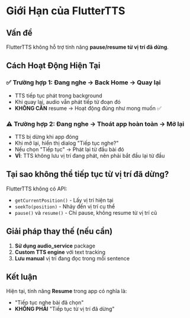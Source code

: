 # Giới Hạn của FlutterTTS

## Vấn đề
FlutterTTS không hỗ trợ tính năng **pause/resume từ vị trí đã dừng**.

## Cách Hoạt Động Hiện Tại

### ✅ Trường hợp 1: Đang nghe → Back Home → Quay lại
- TTS tiếp tục phát trong background
- Khi quay lại, audio vẫn phát tiếp từ đoạn đó
- **KHÔNG CẦN** resume → Hoạt động đúng như mong muốn ✅

### ⚠️ Trường hợp 2: Đang nghe → Thoát app hoàn toàn → Mở lại
- TTS bị dừng khi app đóng
- Khi mở lại, hiển thị dialog "Tiếp tục nghe?"
- Nếu chọn "Tiếp tục" → Phát lại từ đầu bài đó
- **VÌ**: TTS không lưu vị trí đang phát, nên phải bắt đầu lại từ đầu

## Tại sao không thể tiếp tục từ vị trí đã dừng?

FlutterTTS không có API:
- `getCurrentPosition()` - Lấy vị trí hiện tại
- `seekTo(position)` - Nhảy đến vị trí cụ thể
- `pause()` và `resume()` - Chỉ pause, không resume từ vị trí cũ

## Giải pháp thay thế (nếu cần)

1. **Sử dụng audio_service** package
2. **Custom TTS engine** với text tracking
3. **Lưu manual** vị trí đang đọc trong mỗi sentence

## Kết luận

Hiện tại, tính năng **Resume** trong app có nghĩa là:
- "Tiếp tục nghe bài đã chọn" 
- **KHÔNG PHẢI** "Tiếp tục từ vị trí đã dừng"

